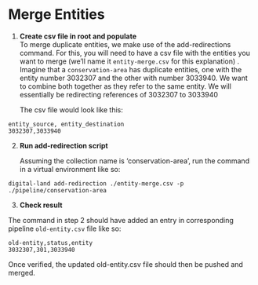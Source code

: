 # Merge Entities

1. **Create csv file in root and populate**  
   To merge duplicate entities, we make use of the add-redirections command. For this, you will need to have a csv file with the entities you want to merge (we’ll name it `entity-merge.csv` for this explanation) . Imagine that  a `conservation-area` has duplicate entities, one with the entity number 3032307 and the other with number 3033940\. We want to combine both together as they refer to the same entity. We will essentially be redirecting references of 3032307 to 3033940 

   The csv file would look like this:

```
entity_source, entity_destination
3032307,3033940
```

2. **Run add-redirection script**

	Assuming the collection name is ‘conservation-area’, run the command in a virtual environment like so:

```
digital-land add-redirection ./entity-merge.csv -p ./pipeline/conservation-area
```

3. **Check result**

The command in step 2 should have added an entry in corresponding pipeline `old-entity.csv` file like so:

```
old-entity,status,entity
3032307,301,3033940
```

Once verified, the updated old-entity.csv file should then be pushed and merged.
